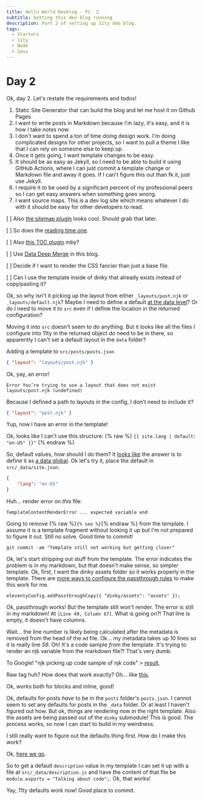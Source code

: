 ```yaml
---
title: Hello World Devblog - Pt. 2
subtitle: Getting this dev blog running
description: Part 2 of setting up 11ty deb blog.
tags:
  - Starters
  - 11ty
  - Node
  - Sass
---
```


# Day 2

Ok, day 2. Let's restate the requirements and todos!


1. Static Site Generator that can build the blog and let me host it on Github Pages
2. I want to write posts in Markdown because I'm lazy, it's easy, and it is how I take notes now.
3. I don't want to spend a ton of time doing design work. I'm doing complicated designs for other projects, so I want to pull a theme I like that I can rely on someone else to keep up.
4. Once it gets going, I want template changes to be easy.
5. It should be as easy as Jekyll, so I need to be able to build it using GitHub Actions, where I can just commit a template change or Markdown file and away it goes. If I can't figure this out than fk it, just use Jekyll.
6. I require it to be used by a significant percent of my professional peers so I can get easy answers when something goes wrong.
7. I want source maps. This is a dev log site which means whatever I do with it should be easy for other developers to read.

[ ] Also [the sitemap plugin](https://www.npmjs.com/package/@quasibit/eleventy-plugin-sitemap) looks cool. Should grab that later.

[ ] So does the [reading time one](https://www.npmjs.com/package/eleventy-plugin-reading-time).

[ ] Also [this TOC plugin](https://github.com/jdsteinbach/eleventy-plugin-toc/blob/master/src/BuildTOC.js) mby?

[ ] Use [Data Deep Merge](https://www.11ty.dev/docs/data-deep-merge/) in this blog.

[ ] Decide if I want to render the CSS fancier than just a base file.

[ ] Can I use the template inside of dinky that already exists instead of copy/pasting it?

Ok, so why isn't it picking up the layout from either `_layouts/post.njk` or `_layouts/default.njk`? Maybe I need to define a default [at the data level](https://www.11ty.dev/docs/data-template-dir/)? Or do I need to move it to `src` even if I define the location in the returned configuration?

Moving it into `src` doesn't seem to do anything. But it looks like all the files I configure into 11ty in the returned object do need to be in there, so apparently I can't set a default layout in the `data` folder?

Adding a template to `src/posts/posts.json`

```json
{ "layout": "layouts/post.njk" }
```

Ok, yay, an error!

`Error You’re trying to use a layout that does not exist layouts/post.njk (undefined)`

Because I defined a path to layouts in the config, I don't need to include it?

```json
{ "layout": "post.njk" }
```

Yup, now I have an error in the template!

Ok, looks like I can't use this structure:
{% raw %}
`{{ site.lang | default: "en-US" }}"`
{% endraw %}

So, default values, how should I do them? It [looks like](https://www.11ty.dev/docs/data-cascade/) the answer is to define it as [a data global](https://www.11ty.dev/docs/data-global/). Ok let's try it, place the default in `src/_data/site.json`.

```json
{
	"lang": "en-US"
}
```

Huh... render error on *this* file:

`TemplateContentRenderError ... expected variable end`

Going to remove {% raw %}`{% seo %}`{% endraw %} from the template. I assume it is a template fragment without looking it up but I'm not prepared to figure it out. Still no solve. Good time to commit!

`git commit -am "Template still not working but getting closer"`

Ok, let's start stripping out stuff from the template. The error indicates the problem is in my markdown, but that doesn't make sense, so simpler template. Ok, first, I want the dinky assets folder so it works properly in the template. There are [more ways to configure the passthrough rules](https://www.11ty.dev/docs/copy/#change-the-output-directory) to make this work for me.

`eleventyConfig.addPassthroughCopy({ "dinky/assets": "assets" });`

Ok, passthrough works! But the template still won't render. The error is still in my markdown! At `[Line 49, Column 67]`. What is going on?! That line is empty, it doesn't have columns.

Wait... the line number is likely being calculated after the metadata is removed from the head of the `md` file. Ok... my metadata takes up 10 lines so it is really line *59*. Oh! It's a code sample *from* the template. It's trying to render an njk variable from the markdown file?! That's very dumb.

To Google! "njk picking up code sample of njk code" > [result](https://github.com/11ty/eleventy/issues/791).

Raw tag huh? How does that work exactly? Oh... like [this](https://github.com/11ty/11ty-website/blob/master/src/docs/languages/nunjucks.md).

Ok, works both for blocks and inline, good!

Ok, defaults for posts *have* to be in the `posts` folder's `posts.json`. I cannot seem to set any defaults for posts in the `_data` folder. Or at least I haven't figured out how. But ok, things are rendering now in the right template. Also the assets are being passed out of the `dinky` submodule! This is good. The process works, so now I can start to build in my weirdness.

I still really want to figure out the defaults thing first. How do I make this work?

Ok, [here we go](https://github.com/11ty/eleventy/issues/380#issuecomment-568033456).

So to get a default `description` value in my template I can set it up with a file at `src/_data/description.js` and have the content of that file be `module.exports = "Talking about code";`. Ok, that works!

Yay, 11ty defaults work now! Good place to commit. 
